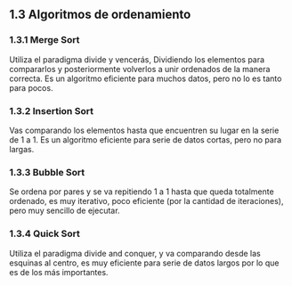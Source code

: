 ## 1.3 Algoritmos de ordenamiento

### 1.3.1 Merge Sort

Utiliza el paradigma divide y vencerás, Dividiendo los elementos para
compararlos y posteriormente volverlos a unir ordenados de la manera
correcta. Es un algoritmo eficiente para muchos datos, pero no lo es
tanto para pocos.

### 1.3.2 Insertion Sort

Vas comparando los elementos hasta que encuentren su lugar en la serie
de 1 a 1. Es un algoritmo eficiente para serie de datos cortas, pero no
para largas.

### 1.3.3 Bubble Sort

Se ordena por pares y se va repitiendo 1 a 1 hasta que queda totalmente
ordenado, es muy iterativo, poco eficiente (por la cantidad de
iteraciones), pero muy sencillo de ejecutar.

### 1.3.4 Quick Sort

Utiliza el paradigma divide and conquer, y va comparando desde las
esquinas al centro, es muy eficiente para serie de datos largos por lo
que es de los más importantes.

